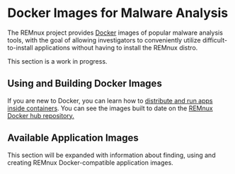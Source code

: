# Docker Images for Malware Analysis

The REMnux project provides [Docker](https://www.docker.com/) images of popular malware analysis tools, with the goal of allowing investigators to conveniently utilize difficult-to-install applications without having to install the REMnux distro.

This section is a work in progress.

## Using and Building Docker Images

If you are new to Docker, you can learn how to [distribute and run apps inside containers](http://blog.zeltser.com/post/102956975282/docker-application-distribution). You can see the images built to date on the [REMnux Docker hub repository.](https://registry.hub.docker.com/repos/remnux/)

## Available Application Images

This section will be expanded with information about finding, using and creating REMnux Docker-compatible application images.

